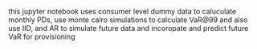 this jupyter notebook uses consumer level dummy data to caluculate monthly PDs, use monte calro simulations to calculate VaR@99 and also use IID, and AR to simulate future data and incoropate and predict future VaR for provisioning
